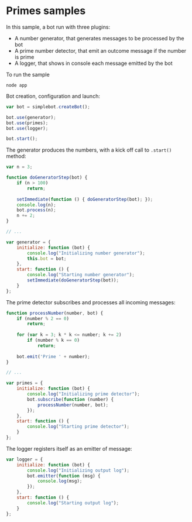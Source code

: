 # Primes samples

In this sample, a bot run with three plugins:

- A number generator, that generates messages to be processed by the bot
- A prime number detector, that emit an outcome message if the number is prime
- A logger, that shows in console each message emitted by the bot

To run the sample

```
node app
```

Bot creation, configuration and launch:

```js
var bot = simplebot.createBot();

bot.use(generator);
bot.use(primes);
bot.use(logger);

bot.start();
```

The generator produces the numbers, with a kick off call to `.start()` method:

```js
var n = 3;

function doGeneratorStep(bot) {
    if (n > 100)
        return;
        
    setImmediate(function () { doGeneratorStep(bot); });
    console.log(n);
    bot.process(n);
    n += 2;
}

// ...

var generator = {
    initialize: function (bot) { 
        console.log("Initializing number generator"); 
        this.bot = bot; 
    },
    start: function () { 
        console.log("Starting number generator"); 
        setImmediate(doGeneratorStep(bot));
    }
};
```

The prime detector subscribes and processes all incoming messages:

```js
function processNumber(number, bot) {
    if (number % 2 == 0)
        return;
        
    for (var k = 3; k * k <= number; k += 2)
        if (number % k == 0)
            return;
            
    bot.emit('Prime ' + number);
}

// ...

var primes = {
    initialize: function (bot) { 
        console.log("Initializing prime detector"); 
        bot.subscribe(function (number) { 
            processNumber(number, bot); 
        }); 
    },
    start: function () { 
        console.log("Starting prime detector"); 
    }
};
```

The logger registers itself as an emitter of message:

```js
var logger = {
    initialize: function (bot) { 
        console.log("Initializing output log"); 
        bot.emitter(function (msg) { 
            console.log(msg); 
        }); 
    },
    start: function () { 
        console.log("Starting output log");
    }
};
```
